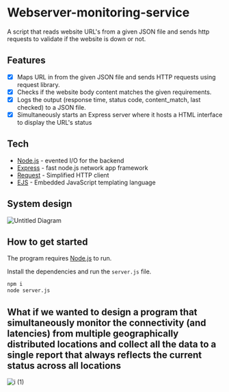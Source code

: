 # Webserver-monitoring-service

A script that reads website URL's from a given JSON file and sends http requests to validate if the website is down or not.

## Features 
- [x] Maps URL in from the given JSON file and sends HTTP requests using request library.
- [x] Checks if the website body content matches the given requirements.
- [x] Logs the output (response time, status code, content_match, last checked) to a JSON file.
- [x] Simultaneously starts an Express server where it hosts a HTML interface to display the URL's status 

## Tech
- [Node.js](https://nodejs.org/en/) - evented I/O for the backend
- [Express](http://expressjs.com/) - fast node.js network app framework
- [Request](https://github.com/request/request) - Simplified HTTP client
- [EJS](https://ejs.co/) - Embedded JavaScript templating language
## System design
![Untitled Diagram](https://user-images.githubusercontent.com/82179767/179398332-0ae56798-5100-4821-b08c-6d4b99bb39cd.jpg)


## How to get started

The program requires [Node.js](https://nodejs.org/) to run.

Install the dependencies and run the `server.js` file.

```sh
npm i
node server.js
```

## What if we wanted to design a program that simultaneously monitor the connectivity (and latencies) from multiple geographically distributed locations and collect all the data to a single report that always reflects the current status across all locations

![i (1)](https://user-images.githubusercontent.com/82179767/179397930-5a61cc52-31b7-4c0c-b8ab-ba45551d56fa.jpg)



